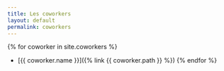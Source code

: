 ```yaml
---
title: Les coworkers
layout: default
permalink: coworkers
---
```


{% for coworker in site.coworkers %}
  - [{{ coworker.name }}]({% link {{ coworker.path }} %})
{% endfor %}
